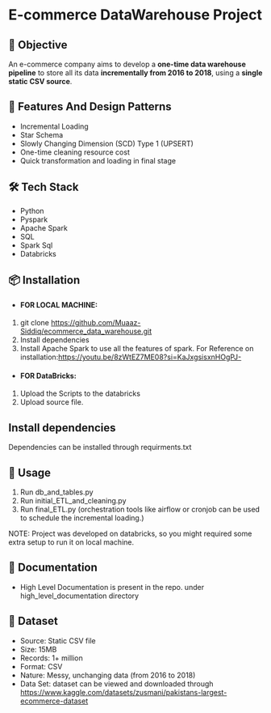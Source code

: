 # E-commerce DataWarehouse Project


## 📌 Objective

An e-commerce company aims to develop a **one-time data warehouse pipeline** to store all its data **incrementally from 2016 to 2018**, using a **single static CSV source**.


## 🚀 Features And Design Patterns

- Incremental Loading
- Star Schema
- Slowly Changing Dimension (SCD) Type 1 (UPSERT)
- One-time cleaning resource cost
- Quick transformation and loading in final stage



## 🛠️ Tech Stack

- Python
- Pyspark
- Apache Spark
- SQL
- Spark Sql
- Databricks


## 📦 Installation
- #### FOR LOCAL MACHINE:
1. git clone https://github.com/Muaaz-Siddiq/ecommerce_data_warehouse.git
2. Install dependencies
3. Install Apache Spark to use all the features of spark. For Reference on installation:https://youtu.be/8zWtEZ7ME08?si=KaJxgsisxnHOgPJ-

- #### FOR DataBricks:
1. Upload the Scripts to the databricks
2. Upload source file.


## Install dependencies
Dependencies can be installed through requirments.txt


## 🧪 Usage
1. Run db_and_tables.py
2. Run initial_ETL_and_cleaning.py
3. Run final_ETL.py (orchestration tools like airflow or cronjob can be used to schedule the incremental loading.)

NOTE: Project was developed on databricks, so you might required some extra setup to run it on local machine.


## 📘 Documentation
- High Level Documentation is present in the repo. under high_level_documentation directory


## 🧾 Dataset

- Source: Static CSV file
- Size: 15MB
- Records: 1+ million
- Format: CSV
- Nature: Messy, unchanging data (from 2016 to 2018)
- Data Set: dataset can be viewed and downloaded through https://www.kaggle.com/datasets/zusmani/pakistans-largest-ecommerce-dataset

